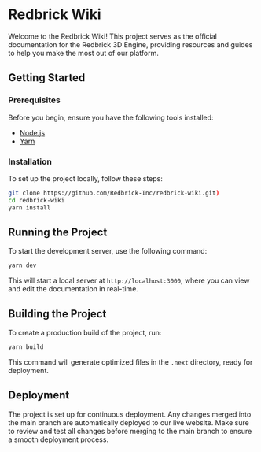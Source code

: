 # Redbrick Wiki

Welcome to the Redbrick Wiki! This project serves as the official documentation for the Redbrick 3D Engine, providing resources and guides to help you make the most out of our platform.

## Getting Started

### Prerequisites

Before you begin, ensure you have the following tools installed:

- [Node.js](https://nodejs.org/)
- [Yarn](https://yarnpkg.com/)

### Installation

To set up the project locally, follow these steps:

```bash
git clone https://github.com/Redbrick-Inc/redbrick-wiki.git)
cd redbrick-wiki
yarn install
```

## Running the Project

To start the development server, use the following command:

```bash
yarn dev
```

This will start a local server at `http://localhost:3000`, where you can view and edit the documentation in real-time.

## Building the Project

To create a production build of the project, run:

```bash
yarn build
```

This command will generate optimized files in the `.next` directory, ready for deployment.

## Deployment

The project is set up for continuous deployment. Any changes merged into the main branch are automatically deployed to our live website. Make sure to review and test all changes before merging to the main branch to ensure a smooth deployment process.




